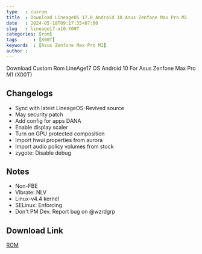 ```yaml
---
type   : cusrom
title  : Download LineageOS 17.0 Android 10 Asus Zenfone Max Pro M1
date   : 2024-05-18T09:17:35+07:00
slug   : lineage17-a10-X00T
categories: [rom]
tags      : [X00T]
keywords  : [Asus Zenfone Max Pro M1]
author : 
---
```


Download Custom Rom LineAge17 OS Android 10 For Asus Zenfone Max Pro M1 (X00T)

## Changelogs
- Sync with latest LineageOS-Revived source
- May security patch
- Add config for apps DANA
- Enable display scaler
- Turn on GPU protected composition
- Import hwui properties from aurora
- Import audio policy volumes from stock
- zygote: Disable debug

## Notes
- Non-FBE
- Vibrate: NLV
- Linux-v4.4 kernel
- SELinux: Enforcing 
- Don't PM Dev. Report bug on @wzrdgrp

## Download Link
[ROM](https://devuploads.com/rzpx9jjmb4r0)


